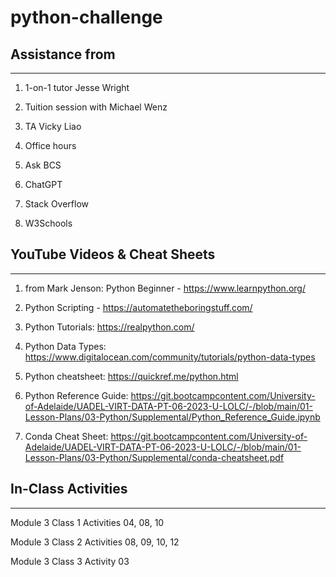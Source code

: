 # python-challenge

## Assistance from
-----------------------------------
1.  1-on-1 tutor Jesse Wright	

2.  Tuition session with Michael Wenz

3.  TA Vicky Liao	

4.  Office hours

5.  Ask BCS

6.  ChatGPT

7.  Stack Overflow	

8.  W3Schools


## YouTube Videos & Cheat Sheets
-----------------------------------------------------------------------
1.  from Mark Jenson: 	Python Beginner - https://www.learnpython.org/

2.  Python Scripting - https://automatetheboringstuff.com/

3.  Python Tutorials:	https://realpython.com/

4.  Python Data Types:	https://www.digitalocean.com/community/tutorials/python-data-types

5.  Python cheatsheet:	https://quickref.me/python.html

6.  Python Reference Guide:	https://git.bootcampcontent.com/University-of-Adelaide/UADEL-VIRT-DATA-PT-06-2023-U-LOLC/-/blob/main/01-Lesson-Plans/03-Python/Supplemental/Python_Reference_Guide.ipynb

7.  Conda Cheat Sheet:	https://git.bootcampcontent.com/University-of-Adelaide/UADEL-VIRT-DATA-PT-06-2023-U-LOLC/-/blob/main/01-Lesson-Plans/03-Python/Supplemental/conda-cheatsheet.pdf


## In-Class Activities
------------------------------------------
Module 3 Class 1 Activities	04, 08, 10

Module 3 Class 2 Activities	08, 09, 10, 12

Module 3 Class 3 Activity	03



